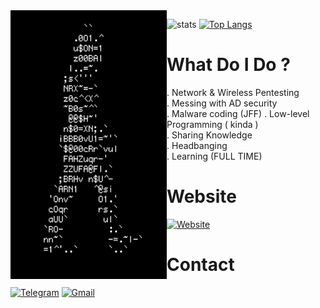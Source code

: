 
<img src=https://github.com/7h3w4lk3r/7h3w4lk3r/blob/main/1.gif align='left' width='250' height='430'>  

![stats](https://github-readme-stats.vercel.app/api?username=7h3w4lk3r&show_icons=true&theme=dark)
[![Top Langs](https://github-readme-stats.vercel.app/api/top-langs/?username=7h3w4lk3r&theme=dark)](https://github.com/anuraghazra/github-readme-stats)  


# What Do I Do ?  
. Network & Wireless Pentesting  
. Messing with AD security  
. Malware coding (JFF)
. Low-level Programming ( kinda )  
. Sharing Knowledge  
. Headbanging  
. Learning (FULL TIME)  

# Website  
[![Website](https://img.shields.io/website-up-down-green-red/http/monip.org.svg)](https://7h3w4lk3r.gitbook.io/the-hive)


# Contact  
[![Telegram](https://img.shields.io/badge/Telegram-2CA5E0?style=for-the-badge&logo=telegram&logoColor=white)](https://t.me/TH3W4LK3R)
[![Gmail](https://img.shields.io/badge/Gmail-D14836?style=for-the-badge&logo=gmail&logoColor=white)](mailto:bl4ckr4z3r@gmail.com)
